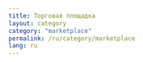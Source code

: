 ```yaml
---
title: Торговая площадка
layout: category
category: "marketplace"
permalink: /ru/category/marketplace
lang: ru
---
```


